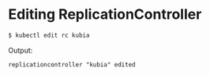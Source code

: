 # Editing ReplicationController

```bash
$ kubectl edit rc kubia
```

Output:

```
replicationcontroller "kubia" edited
```